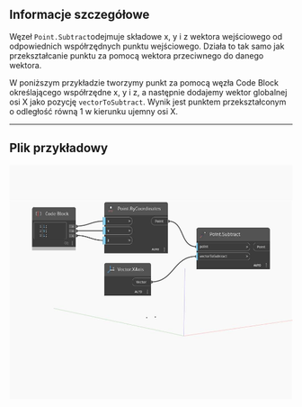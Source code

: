 ## Informacje szczegółowe
Węzeł `Point.Subtract`odejmuje składowe x, y i z wektora wejściowego od odpowiednich współrzędnych punktu wejściowego. Działa to tak samo jak przekształcanie punktu za pomocą wektora przeciwnego do danego wektora.

W poniższym przykładzie tworzymy punkt za pomocą węzła Code Block określającego współrzędne x, y i z, a następnie dodajemy wektor globalnej osi X jako pozycję `vectorToSubtract`. Wynik jest punktem przekształconym o odległość równą 1 w kierunku ujemny osi X.

___
## Plik przykładowy

![Subtract](./Autodesk.DesignScript.Geometry.Point.Subtract_img.jpg)

